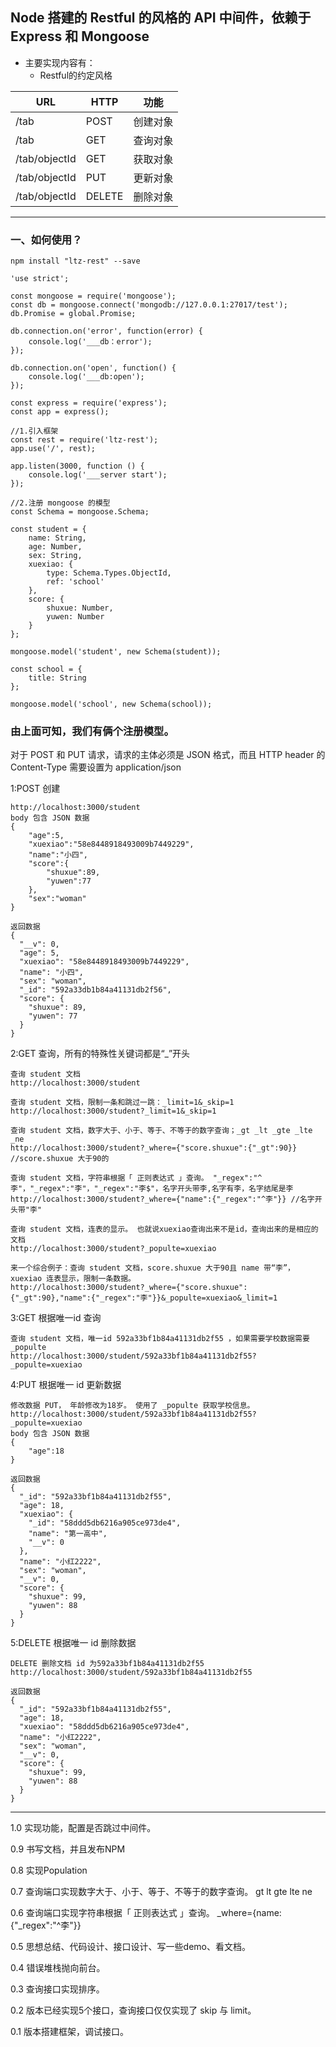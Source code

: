 ## Node 搭建的 Restful 的风格的 API 中间件，依赖于Express 和 Mongoose



- 主要实现内容有：
	- Restful的约定风格


URL | 	HTTP | 功能
----|------|----
/tab | POST  | 创建对象
/tab | GET  | 查询对象
/tab/objectId | GET  | 获取对象
/tab/objectId | PUT  | 更新对象
/tab/objectId | DELETE  | 删除对象


---
### 一、如何使用？

```
npm install "ltz-rest" --save
```

```
'use strict';

const mongoose = require('mongoose');
const db = mongoose.connect('mongodb://127.0.0.1:27017/test');
db.Promise = global.Promise;

db.connection.on('error', function(error) {
    console.log('___db：error');
});

db.connection.on('open', function() {
    console.log('___db:open');
});

const express = require('express');
const app = express();

//1.引入框架
const rest = require('ltz-rest');
app.use('/', rest);

app.listen(3000, function () {
    console.log('___server start');
});

//2.注册 mongoose 的模型
const Schema = mongoose.Schema;

const student = {
    name: String,
    age: Number,
    sex: String,
    xuexiao: {
        type: Schema.Types.ObjectId,
        ref: 'school' 
    },
    score: {
        shuxue: Number,
        yuwen: Number
    }
};

mongoose.model('student', new Schema(student));

const school = {
    title: String
};

mongoose.model('school', new Schema(school));

```

### 由上面可知，我们有俩个注册模型。
对于 POST 和 PUT 请求，请求的主体必须是 JSON 格式，而且 HTTP header 的 Content-Type 需要设置为 application/json

1:POST 创建

```
http://localhost:3000/student
body 包含 JSON 数据
{
	"age":5,
	"xuexiao":"58e8448918493009b7449229",
	"name":"小四",
	"score":{
		"shuxue":89,
		"yuwen":77
	},
	"sex":"woman"
}

返回数据
{
  "__v": 0,
  "age": 5,
  "xuexiao": "58e8448918493009b7449229",
  "name": "小四",
  "sex": "woman",
  "_id": "592a33db1b84a41131db2f56",
  "score": {
    "shuxue": 89,
    "yuwen": 77
  }
}

```

2:GET 查询，所有的特殊性关键词都是“_”开头

```
查询 student 文档
http://localhost:3000/student

查询 student 文档，限制一条和跳过一跳：_limit=1&_skip=1
http://localhost:3000/student?_limit=1&_skip=1

查询 student 文档，数字大于、小于、等于、不等于的数字查询；_gt _lt _gte _lte _ne
http://localhost:3000/student?_where={"score.shuxue":{"_gt":90}} //score.shuxue 大于90的

查询 student 文档，字符串根据「 正则表达式 」查询。 "_regex":"^李"，"_regex":"李"，"_regex":"李$"，名字开头带李,名字有李，名字结尾是李
http://localhost:3000/student?_where={"name":{"_regex":"^李"}} //名字开头带"李"

查询 student 文档，连表的显示。 也就说xuexiao查询出来不是id，查询出来的是相应的文档
http://localhost:3000/student?_populte=xuexiao

来一个综合例子：查询 student 文档，score.shuxue 大于90且 name 带“李”，xuexiao 连表显示，限制一条数据。
http://localhost:3000/student?_where={"score.shuxue":{"_gt":90},"name":{"_regex":"李"}}&_populte=xuexiao&_limit=1

```

3:GET 根据唯一id 查询

```
查询 student 文档，唯一id 592a33bf1b84a41131db2f55 ，如果需要学校数据需要_populte
http://localhost:3000/student/592a33bf1b84a41131db2f55?_populte=xuexiao
```

4:PUT 根据唯一 id 更新数据

```
修改数据 PUT， 年龄修改为18岁。 使用了 _populte 获取学校信息。
http://localhost:3000/student/592a33bf1b84a41131db2f55?_populte=xuexiao
body 包含 JSON 数据
{
	"age":18
}

返回数据
{
  "_id": "592a33bf1b84a41131db2f55",
  "age": 18,
  "xuexiao": {
    "_id": "58ddd5db6216a905ce973de4",
    "name": "第一高中",
    "__v": 0
  },
  "name": "小红2222",
  "sex": "woman",
  "__v": 0,
  "score": {
    "shuxue": 99,
    "yuwen": 88
  }
}

```

5:DELETE 根据唯一 id 删除数据

```
DELETE 删除文档 id 为592a33bf1b84a41131db2f55
http://localhost:3000/student/592a33bf1b84a41131db2f55

返回数据
{
  "_id": "592a33bf1b84a41131db2f55",
  "age": 18,
  "xuexiao": "58ddd5db6216a905ce973de4",
  "name": "小红2222",
  "sex": "woman",
  "__v": 0,
  "score": {
    "shuxue": 99,
    "yuwen": 88
  }
}
```

---
1.0 实现功能，配置是否跳过中间件。

0.9 书写文档，并且发布NPM

0.8 实现Population 

0.7 查询端口实现数字大于、小于、等于、不等于的数字查询。
gt lt gte lte ne

0.6 查询端口实现字符串根据「 正则表达式 」查询。
\_where={name:{"_regex":"^李"}}

0.5 思想总结、代码设计、接口设计、写一些demo、看文档。

0.4 错误堆栈抛向前台。

0.3 查询接口实现排序。

0.2 版本已经实现5个接口，查询接口仅仅实现了 skip 与 limit。

0.1 版本搭建框架，调试接口。

